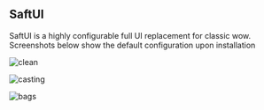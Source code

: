 ## SaftUI

SaftUI is a highly configurable full UI replacement for classic wow. Screenshots below show the default configuration upon installation


![clean](https://user-images.githubusercontent.com/347621/64988900-12939f00-d892-11e9-84b3-727d410939f2.png)

![casting](https://user-images.githubusercontent.com/347621/64988907-158e8f80-d892-11e9-9c26-24e438c236c2.png)

![bags](https://user-images.githubusercontent.com/347621/64988908-17f0e980-d892-11e9-819b-9b6c659c5a06.png)
